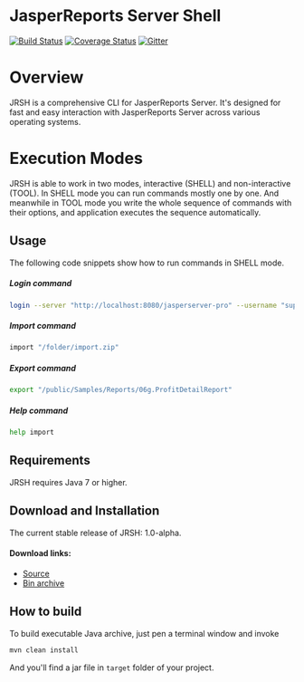 JasperReports Server Shell
==========================
[![Build Status](https://travis-ci.org/Krasnyanskiy/jrsh.svg?branch=master)](https://travis-ci.org/Krasnyanskiy/jrsh) [![Coverage Status](https://coveralls.io/repos/Krasnyanskiy/jrsh/badge.svg)](https://coveralls.io/r/Krasnyanskiy/jrsh?branch=master)
[![Gitter](https://badges.gitter.im/Join%20Chat.svg)](https://gitter.im/Krasnyanskiy/jrs-command-line-tool?utm_source=badge&utm_medium=badge&utm_campaign=pr-badge&utm_content=body_badge)
# Overview
JRSH is a comprehensive CLI for JasperReports Server. It's designed for fast and easy interaction with JasperReports Server across various operating systems.
# Execution Modes
JRSH is able to work in two modes, interactive (SHELL) and non-interactive (TOOL). In SHELL mode you can run commands mostly one by one. And meanwhile in TOOL mode you write the whole sequence of commands with their options, and application executes the sequence automatically.

## Usage
The following code snippets show how to run commands in SHELL mode.
##### Login command
```bash
login --server "http://localhost:8080/jasperserver-pro" --username "superuser" --password "superuser"
```
##### Import command
```bash
import "/folder/import.zip"
```
##### Export command
```bash
export "/public/Samples/Reports/06g.ProfitDetailReport"
```
##### Help command
```bash
help import
```
## Requirements
JRSH requires Java 7 or higher.
## Download and Installation
The current stable release of JRSH: 1.0-alpha.
#### Download links:
- [Source](https://github.com/Krasnyanskiy/jrsh)
- [Bin archive](https://github.com/Krasnyanskiy/jrsh/archive/v1.0-RC2.zip)

## How to build
To build executable Java archive, just pen a terminal window and invoke
```java
mvn clean install
```
And you'll find a jar file in `target` folder of your project.

